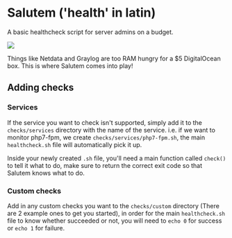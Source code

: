 # Salutem ('health' in latin)

A basic healthcheck script for server admins on a budget.

![](https://i.imgur.com/wNUgVlO.gif)

Things like Netdata and Graylog are too RAM hungry for a $5 DigitalOcean box.
This is where Salutem comes into play!

## Adding checks

### Services

If the service you want to check isn't supported, simply add it to the `checks/services` directory with the name of the service.
i.e. if we want to monitor php7-fpm, we create `checks/services/php7-fpm.sh`, the main `healthcheck.sh` file will automatically pick it up.

Inside your newly created `.sh` file, you'll need a main function called `check()` to tell it what to do, make sure
to return the correct exit code so that Salutem knows what to do.

### Custom checks

Add in any custom checks you want to the `checks/custom` directory (There are 2 example ones to get you started), in order for the main `healthcheck.sh` file to know whether succeeded or not, you will need to `echo 0` for success or `echo 1` for failure.
